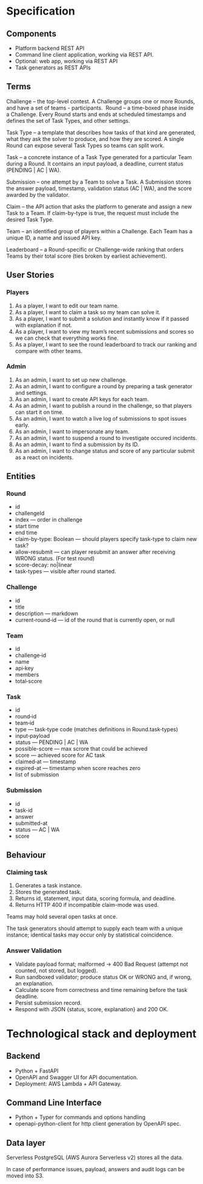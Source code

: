 # Specification

## Components

- Platform backend REST API
- Command line client application, working via REST API.
- Optional: web app, working via REST API
- Task generators as REST APIs

## Terms

Challenge – the top-level contest. A Challenge groups one or more Rounds, and have a set of teams - participants. ​
Round – a time-boxed phase inside a Challenge. Every Round starts and ends at scheduled timestamps and defines the set of Task Types, and other settings.​

Task Type – a template that describes how tasks of that kind are generated, what they ask the solver to produce, and how they are scored. A single Round can expose several Task Types so teams can split work. ​

Task – a concrete instance of a Task Type generated for a particular Team during a Round. It contains an input payload, a deadline, current status (PENDING | AC | WA). ​

Submission – one attempt by a Team to solve a Task. A Submission stores the answer payload, timestamp, validation status (AC | WA), and the score awarded by the validator. ​

Claim – the API action that asks the platform to generate and assign a new Task to a Team. If claim-by-type is true, the request must include the desired Task Type.

Team – an identified group of players within a Challenge. Each Team has a unique ID, a name and issued API key. ​

Leaderboard – a Round-specific or Challenge-wide ranking that orders Teams by their total score (ties broken by earliest achievement).

## User Stories

### Players

1. As a player, I want to edit our team name.
2. As a player, I want to claim a task so my team can solve it.
3. As a player, I want to submit a solution and instantly know if it passed with explanation if not.
4. As a player, I want to view my team’s recent submissions and scores so we can check that everything works fine.
5. As a player, I want to see the round leaderboard to track our ranking and compare with other teams.

### Admin

1. As an admin, I want to set up new challenge.
1. As an admin, I want to configure a round by preparing a task generator and settings.
1. As an admin, I want to create API keys for each team.
1. As an admin, I want to publish a round in the challenge, so that players can start it on time.
1. As an admin, I want to watch a live log of submissions to spot issues early.
1. As an admin, I want to impersonate any team.
1. As an admin, I want to suspend a round to investigate occured incidents.
1. As an admin, I want to find a submission by its ID.
1. As an admin, I want to change status and score of any particular submit as a react on incidents.

## Entities

### Round

- id
- challengeId
- index — order in challenge
- start time
- end time
- claim-by-type: Boolean — should players specify task-type to claim new task?
- allow-resubmit — can player resubmit an answer after receiving WRONG status. (For test round)
- score-decay: no|linear
- task-types — visible after round started.

### Challenge

- id
- title
- description — markdown
- current‑round‑id — id of the round that is currently open, or null

### Team

- id
- challenge‑id
- name
- api‑key
- members
- total‑score

### Task

- id
- round‑id
- team‑id
- type — task‑type code (matches definitions in Round.task‑types)
- input‑payload
- status — PENDING | AC | WA
- possible-score — max scrore that could be achieved
- score — achieved score for AC task
- claimed‑at — timestamp
- expired-at — timestamp when score reaches zero
- list of submission

### Submission

- id
- task-id
- answer
- submitted-at
- status — AC | WA
- score

## Behaviour

### Claiming task

1. Generates a task instance. 
2. Stores the generated task.
3. Returns id, statement, input data, scoring formula, and deadline.
4. Returns HTTP 400 if incompatible claim-mode was used.

Teams may hold several open tasks at once.

The task generators should attempt to supply each team with a unique instance; 
identical tasks may occur only by statistical coincidence.

### Answer Validation 

- Validate payload format; malformed → 400 Bad Request (attempt not counted, not stored, but logged).
- Run sandboxed validator; produce status OK or WRONG and, if wrong, an explanation.
- Calculate score from correctness and time remaining before the task deadline.
- Persist submission record.
- Respond with JSON {status, score, explanation} and 200 OK.

# Technological stack and deployment

## Backend

- Python + FastAPI
- OpenAPI and Swagger UI for API documentation.
- Deployment: AWS Lambda + API Gateway.

## Command Line Interface

- Python + Typer for commands and options handling
- openapi-python-client for http client generation by OpenAPI spec.

## Data layer

Serverless PostgreSQL (AWS Aurora Serverless v2) stores all the data.

In case of performance issues, payload, answers and audit logs can be moved into S3.

